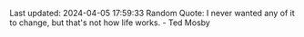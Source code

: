 Last updated: 2024-04-05 17:59:33
Random Quote: I never wanted any of it to change, but that's not how life works. - Ted Mosby